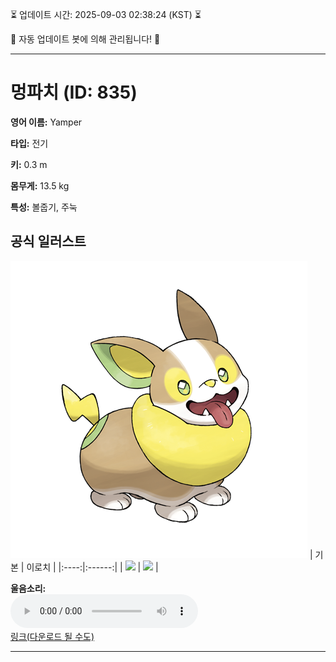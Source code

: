 
⏳ 업데이트 시간: 2025-09-03 02:38:24 (KST) ⏳

🤖 자동 업데이트 봇에 의해 관리됩니다! 🤖

---

# 멍파치 (ID: 835)
**영어 이름:** Yamper

**타입:** 전기

**키:** 0.3 m

**몸무게:** 13.5 kg

**특성:** 볼줍기, 주눅

## 공식 일러스트
![](https://raw.githubusercontent.com/PokeAPI/sprites/master/sprites/pokemon/other/official-artwork/835.png)
| 기본 | 이로치 |
|:----:|:------:|
| <img src="http://play.pokemonshowdown.com/sprites/ani/yamper.gif" width="200"> | <img src="http://play.pokemonshowdown.com/sprites/ani-shiny/yamper.gif" width="200"> |

**울음소리:**<br><audio controls src="https://raw.githubusercontent.com/PokeAPI/cries/main/cries/pokemon/latest/835.ogg"></audio><br> [링크(다운로드 될 수도)](https://raw.githubusercontent.com/PokeAPI/cries/main/cries/pokemon/latest/835.ogg)


---

